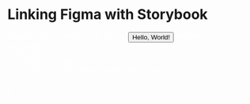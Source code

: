 # Linking Figma with Storybook

<pre>
export const myStory = () => <Button>Hello, World!</Button>myStory.story = {
parameters: {
  design: {
    type: 'figma',
    url: 'https://www.figma.com/file/.....'
  }
}
}
</pre>

<style>
pre{
  color:#fff;
}
</style>
